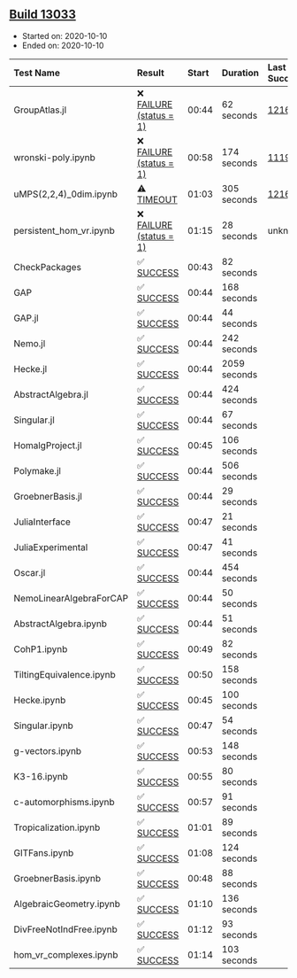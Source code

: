 ## [Build 13033](https://oscarci.mathematik.uni-kl.de/job/oscar/13033/)

* Started on: 2020-10-10
* Ended on: 2020-10-10

| Test Name    | Result | Start | Duration | Last Success | First Failure |
|:-------------|:-------|:------|:---------|:-------------|:--------------|
| GroupAtlas.jl | ❌ [FAILURE (status = 1)](https://oscarci.mathematik.uni-kl.de/job/oscar/13033/artifact/logs/build-13033/GroupAtlas.jl.log) | 00:44 | 62 seconds | [12167](https://oscarci.mathematik.uni-kl.de/job/oscar/12167/) | [12168](https://oscarci.mathematik.uni-kl.de/job/oscar/12168/) |
| wronski-poly.ipynb | ❌ [FAILURE (status = 1)](https://oscarci.mathematik.uni-kl.de/job/oscar/13033/artifact/logs/build-13033/wronski-poly.ipynb.log) | 00:58 | 174 seconds | [11192](https://oscarci.mathematik.uni-kl.de/job/oscar/11192/) | [11193](https://oscarci.mathematik.uni-kl.de/job/oscar/11193/) |
| uMPS(2,2,4)_0dim.ipynb | ⚠ [TIMEOUT](https://oscarci.mathematik.uni-kl.de/job/oscar/13033/artifact/logs/build-13033/uMPS-2-2-4-_0dim.ipynb.log) | 01:03 | 305 seconds | [12167](https://oscarci.mathematik.uni-kl.de/job/oscar/12167/) | [12168](https://oscarci.mathematik.uni-kl.de/job/oscar/12168/) |
| persistent_hom_vr.ipynb | ❌ [FAILURE (status = 1)](https://oscarci.mathematik.uni-kl.de/job/oscar/13033/artifact/logs/build-13033/persistent_hom_vr.ipynb.log) | 01:15 | 28 seconds | unknown | unknown |
| CheckPackages | ✅ [SUCCESS](https://oscarci.mathematik.uni-kl.de/job/oscar/13033/artifact/logs/build-13033/CheckPackages.log) | 00:43 | 82 seconds |  |  |
| GAP | ✅ [SUCCESS](https://oscarci.mathematik.uni-kl.de/job/oscar/13033/artifact/logs/build-13033/GAP.log) | 00:44 | 168 seconds |  |  |
| GAP.jl | ✅ [SUCCESS](https://oscarci.mathematik.uni-kl.de/job/oscar/13033/artifact/logs/build-13033/GAP.jl.log) | 00:44 | 44 seconds |  |  |
| Nemo.jl | ✅ [SUCCESS](https://oscarci.mathematik.uni-kl.de/job/oscar/13033/artifact/logs/build-13033/Nemo.jl.log) | 00:44 | 242 seconds |  |  |
| Hecke.jl | ✅ [SUCCESS](https://oscarci.mathematik.uni-kl.de/job/oscar/13033/artifact/logs/build-13033/Hecke.jl.log) | 00:44 | 2059 seconds |  |  |
| AbstractAlgebra.jl | ✅ [SUCCESS](https://oscarci.mathematik.uni-kl.de/job/oscar/13033/artifact/logs/build-13033/AbstractAlgebra.jl.log) | 00:44 | 424 seconds |  |  |
| Singular.jl | ✅ [SUCCESS](https://oscarci.mathematik.uni-kl.de/job/oscar/13033/artifact/logs/build-13033/Singular.jl.log) | 00:44 | 67 seconds |  |  |
| HomalgProject.jl | ✅ [SUCCESS](https://oscarci.mathematik.uni-kl.de/job/oscar/13033/artifact/logs/build-13033/HomalgProject.jl.log) | 00:45 | 106 seconds |  |  |
| Polymake.jl | ✅ [SUCCESS](https://oscarci.mathematik.uni-kl.de/job/oscar/13033/artifact/logs/build-13033/Polymake.jl.log) | 00:44 | 506 seconds |  |  |
| GroebnerBasis.jl | ✅ [SUCCESS](https://oscarci.mathematik.uni-kl.de/job/oscar/13033/artifact/logs/build-13033/GroebnerBasis.jl.log) | 00:44 | 29 seconds |  |  |
| JuliaInterface | ✅ [SUCCESS](https://oscarci.mathematik.uni-kl.de/job/oscar/13033/artifact/logs/build-13033/JuliaInterface.log) | 00:47 | 21 seconds |  |  |
| JuliaExperimental | ✅ [SUCCESS](https://oscarci.mathematik.uni-kl.de/job/oscar/13033/artifact/logs/build-13033/JuliaExperimental.log) | 00:47 | 41 seconds |  |  |
| Oscar.jl | ✅ [SUCCESS](https://oscarci.mathematik.uni-kl.de/job/oscar/13033/artifact/logs/build-13033/Oscar.jl.log) | 00:44 | 454 seconds |  |  |
| NemoLinearAlgebraForCAP | ✅ [SUCCESS](https://oscarci.mathematik.uni-kl.de/job/oscar/13033/artifact/logs/build-13033/NemoLinearAlgebraForCAP.log) | 00:44 | 50 seconds |  |  |
| AbstractAlgebra.ipynb | ✅ [SUCCESS](https://oscarci.mathematik.uni-kl.de/job/oscar/13033/artifact/logs/build-13033/AbstractAlgebra.ipynb.log) | 00:44 | 51 seconds |  |  |
| CohP1.ipynb | ✅ [SUCCESS](https://oscarci.mathematik.uni-kl.de/job/oscar/13033/artifact/logs/build-13033/CohP1.ipynb.log) | 00:49 | 82 seconds |  |  |
| TiltingEquivalence.ipynb | ✅ [SUCCESS](https://oscarci.mathematik.uni-kl.de/job/oscar/13033/artifact/logs/build-13033/TiltingEquivalence.ipynb.log) | 00:50 | 158 seconds |  |  |
| Hecke.ipynb | ✅ [SUCCESS](https://oscarci.mathematik.uni-kl.de/job/oscar/13033/artifact/logs/build-13033/Hecke.ipynb.log) | 00:45 | 100 seconds |  |  |
| Singular.ipynb | ✅ [SUCCESS](https://oscarci.mathematik.uni-kl.de/job/oscar/13033/artifact/logs/build-13033/Singular.ipynb.log) | 00:47 | 54 seconds |  |  |
| g-vectors.ipynb | ✅ [SUCCESS](https://oscarci.mathematik.uni-kl.de/job/oscar/13033/artifact/logs/build-13033/g-vectors.ipynb.log) | 00:53 | 148 seconds |  |  |
| K3-16.ipynb | ✅ [SUCCESS](https://oscarci.mathematik.uni-kl.de/job/oscar/13033/artifact/logs/build-13033/K3-16.ipynb.log) | 00:55 | 80 seconds |  |  |
| c-automorphisms.ipynb | ✅ [SUCCESS](https://oscarci.mathematik.uni-kl.de/job/oscar/13033/artifact/logs/build-13033/c-automorphisms.ipynb.log) | 00:57 | 91 seconds |  |  |
| Tropicalization.ipynb | ✅ [SUCCESS](https://oscarci.mathematik.uni-kl.de/job/oscar/13033/artifact/logs/build-13033/Tropicalization.ipynb.log) | 01:01 | 89 seconds |  |  |
| GITFans.ipynb | ✅ [SUCCESS](https://oscarci.mathematik.uni-kl.de/job/oscar/13033/artifact/logs/build-13033/GITFans.ipynb.log) | 01:08 | 124 seconds |  |  |
| GroebnerBasis.ipynb | ✅ [SUCCESS](https://oscarci.mathematik.uni-kl.de/job/oscar/13033/artifact/logs/build-13033/GroebnerBasis.ipynb.log) | 00:48 | 88 seconds |  |  |
| AlgebraicGeometry.ipynb | ✅ [SUCCESS](https://oscarci.mathematik.uni-kl.de/job/oscar/13033/artifact/logs/build-13033/AlgebraicGeometry.ipynb.log) | 01:10 | 136 seconds |  |  |
| DivFreeNotIndFree.ipynb | ✅ [SUCCESS](https://oscarci.mathematik.uni-kl.de/job/oscar/13033/artifact/logs/build-13033/DivFreeNotIndFree.ipynb.log) | 01:12 | 93 seconds |  |  |
| hom_vr_complexes.ipynb | ✅ [SUCCESS](https://oscarci.mathematik.uni-kl.de/job/oscar/13033/artifact/logs/build-13033/hom_vr_complexes.ipynb.log) | 01:14 | 103 seconds |  |  |

